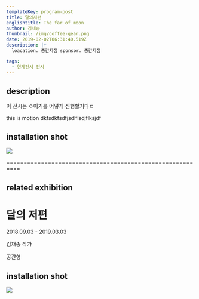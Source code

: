 ```yaml
---
templateKey: program-post
title: 달의저편
englishtitle: The far of moon
author: 김채송
thumbnail: /img/coffee-gear.png
date: 2019-02-02T06:31:40.519Z
description: |+
  loacation. 중간지점 sponsor. 중간지점

tags:
  - 연계전시 전시
---
```

## description

이 전시는 ㅇ이거를 어떻게 진행할거다ㄷ

this is motion dkfsdkfsdfjsdlflsdjflksjdf



## installation shot

![](/img/chemex.jpg)

\==========================================================

## related exhibition

# 달의 저편

2018.09.03 - 2019.03.03

김채송 작가 

공간형



## installation shot

![](/img/chemex.jpg)
